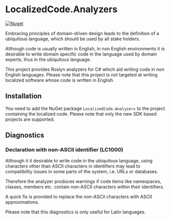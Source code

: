 # LocalizedCode.Analyzers

[![Nuget](https://img.shields.io/nuget/v/LocalizedCode.Analyzers)](https://www.nuget.org/packages/LocalizedCode.Analyzers)

Embracing principles of domain-driven design leads to the definition of a
ubiquitous language, which should be used by all stake holders.

Although code is usually written in English, in non English environments it
is desirable to write domain specific code in the language used by domain experts,
thus in the ubiquitous language.

This project provides Roslyn analyzers for C# which aid writing code in non English
languages. Please note that this project is not targeted at writing localized software
whose code is written in English.

## Installation

You need to add the NuGet package `LocalizedCode.Analyzers` to the project containing
the localized code. Please note that only the new SDK based projects are supported.

## Diagnostics

### Declaration with non-ASCII identifier (LC1000)

Although it it desirable to write code in the ubiquitous language, using characters
other than ASCII characters in identifiers may lead to compatibility issues in some
parts of the system, i.e. URLs or databases.

Therefore the analyzer produces warnings if code items like namespaces, classes,
members etc. contain non-ASCII characters within their identifiers.

A quick fix is provided to replace the non-ASCII characters with ASCII approximations.

Please note that this diagnostics is only useful for Latin languages.

